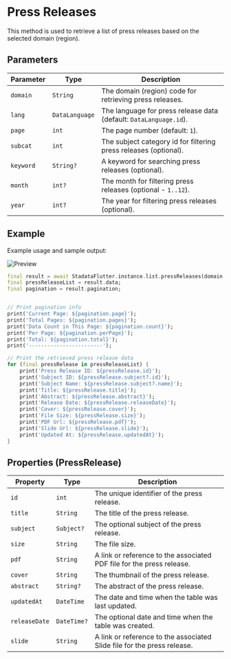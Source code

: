 # Press Releases

This method is used to retrieve a list of press releases based on the selected domain (region).

## Parameters

| Parameter | Type           | Description                                                       |
| --------- | -------------- | ----------------------------------------------------------------- |
| `domain`  | `String`       | The domain (region) code for retrieving press releases.           |
| `lang`    | `DataLanguage` | The language for press release data (default: `DataLanguage.id`). |
| `page`    | `int`          | The page number (default: `1`).                                   |
| `subcat`  | `int`          | The subject category id for filtering press releases (optional).  |
| `keyword` | `String?`      | A keyword for searching press releases (optional).                |
| `month`   | `int?`         | The month for filtering press releases (optional - `1..12`).      |
| `year`    | `int?`         | The year for filtering press releases (optional).                 |

## Example

Example usage and sample output:

![Preview](/gif/press_releases.gif)

```dart
final result = await StadataFlutter.instance.list.pressReleases(domain: '7200');
final pressReleaseList = result.data;
final pagination = result.pagination;


// Print pagination info
print('Current Page: ${pagination.page}');
print('Total Pages: ${pagination.pages}');
print('Data Count in This Page: ${pagination.count}');
print('Per Page: ${pagination.perPage}');
print('Total: ${pagination.total}');
print('------------------------');

// Print the retrieved press release data
for (final pressRelease in pressReleaseList) {
    print('Press Release ID: ${pressRelease.id}');
    print('Subject ID: ${pressRelease.subject?.id}');
    print('Subject Name: ${pressRelease.subject?.name}');
    print('Title: ${pressRelease.title}');
    print('Abstract: ${pressRelease.abstract}');
    print('Release Date: ${pressRelease.releaseDate}');
    print('Cover: ${pressRelease.cover}');
    print('File Size: ${pressRelease.size}');
    print('PDF Url: ${pressRelease.pdf}');
    print('Slide Url: ${pressRelease.slide}');
    print('Updated At: ${pressRelease.updatedAt}');
}
```

## Properties (PressRelease)

| Property      | Type        | Description                                                             |
| ------------- | ----------- | ----------------------------------------------------------------------- |
| `id`          | `int`       | The unique identifier of the press release.                             |
| `title`       | `String`    | The title of the press release.                                         |
| `subject`     | `Subject?`  | The optional subject of the press release.                              |
| `size`        | `String`    | The file size.                                                          |
| `pdf`         | `String`    | A link or reference to the associated PDF file for the press release.   |
| `cover`       | `String`    | The thumbnail of the press release.                                     |
| `abstract`    | `String?`   | The abstract of the press release.                                      |
| `updatedAt`   | `DateTime`  | The date and time when the table was last updated.                      |
| `releaseDate` | `DateTime?` | The optional date and time when the table was created.                  |
| `slide`       | `String`    | A link or reference to the associated Slide file for the press release. |
